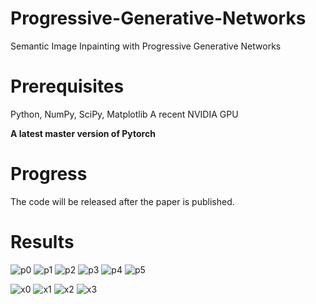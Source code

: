 # Progressive-Generative-Networks
Semantic Image Inpainting with Progressive Generative Networks

# Prerequisites

Python, NumPy, SciPy, Matplotlib
A recent NVIDIA GPU

**A latest master version of Pytorch**


# Progress
The code will be released after the paper is published.

# Results
![p0](imgs/pgn/test_image_0.jpg)
![p1](imgs/pgn/test_image_1.jpg)
![p2](imgs/pgn/test_image_2.jpg)
![p3](imgs/pgn/test_image_3.jpg)
![p4](imgs/pgn/test_image_4.jpg)
![p5](imgs/pgn/test_image_5.jpg)

![x0](imgs/pgn/imagenet_test_image_0.jpg)
![x1](imgs/pgn/imagenet_test_image_1.jpg)
![x2](imgs/pgn/imagenet_test_image_2.jpg)
![x3](imgs/pgn/imagenet_test_image_3.jpg)


